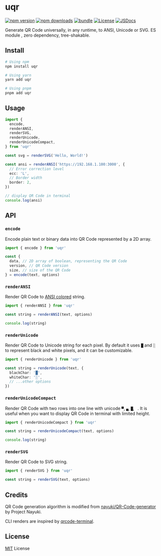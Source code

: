 # uqr

[![npm version][npm-version-src]][npm-version-href]
[![npm downloads][npm-downloads-src]][npm-downloads-href]
[![bundle][bundle-src]][bundle-href]
[![License][license-src]][license-href]
[![JSDocs][jsdocs-src]][jsdocs-href]

<!-- [![Codecov][codecov-src]][codecov-href] -->

Generate QR Code universally, in any runtime, to ANSI, Unicode or SVG. ES module , zero dependency, tree-shakable.

## Install

```bash
# Using npm
npm install uqr

# Using yarn
yarn add uqr

# Using pnpm
pnpm add uqr
```

## Usage

```ts
import {
  encode,
  renderANSI,
  renderSVG,
  renderUnicode,
  renderUnicodeCompact,
} from 'uqr'

const svg = renderSVG('Hello, World!')

const ansi = renderANSI('https://192.168.1.100:3000', {
  // Error correction level
  ecc: 'L',
  // Border width
  border: 2,
})

// display QR Code in terminal
console.log(ansi)
```

## API

### `encode`

Encode plain text or binary data into QR Code represented by a 2D array.

```ts
import { encode } from 'uqr'

const {
  data, // 2D array of boolean, representing the QR Code
  version, // QR Code version
  size, // size of the QR Code
} = encode(text, options)
```

### `renderANSI`

Render QR Code to [ANSI colored](https://ss64.com/nt/syntax-ansi.html) string.

```ts
import { renderANSI } from 'uqr'

const string = renderANSI(text, options)

console.log(string)
```

### `renderUnicode`

Render QR Code to Unicode string for each pixel. By default it uses `█` and `░` to represent black and white pixels, and it can be customizable.

```ts
import { renderUnicode } from 'uqr'

const string = renderUnicode(text, {
  blackChar: '█',
  whiteChar: '░',
  // ...other options
})
```

### `renderUnicodeCompact`

Render QR Code with two rows into one line with unicode `▀`, `▄`, `█`, ` `. It is useful when you want to display QR Code in terminal with limited height.

```ts
import { renderUnicodeCompact } from 'uqr'

const string = renderUnicodeCompact(text, options)

console.log(string)
```

### `renderSVG`

Render QR Code to SVG string.

```ts
import { renderSVG } from 'uqr'

const string = renderSVG(text, options)
```

## Credits

QR Code generation algorithm is modified from [nayuki/QR-Code-generator](https://github.com/nayuki/QR-Code-generator/blob/master/typescript-javascript/qrcodegen.ts) by Project Nayuki.

CLI renders are inspired by [qrcode-terminal](https://github.com/gtanner/qrcode-terminal).

## License

[MIT](./LICENSE) License


<!-- Badges -->

[npm-version-src]: https://img.shields.io/npm/v/uqr?style=flat&colorA=18181B&colorB=F0DB4F
[npm-version-href]: https://npmjs.com/package/uqr
[npm-downloads-src]: https://img.shields.io/npm/dm/uqr?style=flat&colorA=18181B&colorB=F0DB4F
[npm-downloads-href]: https://npmjs.com/package/uqr
[codecov-src]: https://img.shields.io/codecov/c/gh/unjs/uqr/main?style=flat&colorA=18181B&colorB=F0DB4F
[codecov-href]: https://codecov.io/gh/unjs/uqr
[bundle-src]: https://img.shields.io/bundlephobia/minzip/uqr?style=flat&colorA=18181B&colorB=F0DB4F
[bundle-href]: https://bundlephobia.com/result?p=uqr
[license-src]: https://img.shields.io/github/license/unjs/uqr.svg?style=flat&colorA=18181B&colorB=F0DB4F
[license-href]: https://github.com/unjs/uqr/blob/main/LICENSE
[jsdocs-src]: https://img.shields.io/badge/jsDocs.io-reference-18181B?style=flat&colorA=18181B&colorB=F0DB4F
[jsdocs-href]: https://www.jsdocs.io/package/uqr
